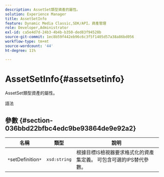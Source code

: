 ```yaml
---
description: AssetSet類型資產的屬性。
solution: Experience Manager
title: AssetSetInfo
feature: Dynamic Media Classic,SDK/API，資產管理
role: Developer,Administrator
exl-id: ca5e4d7d-24b3-4b4b-b350-ded83f94528b
source-git-commit: 1ec8b59f442eb96c6c3f5f1405d57a38a86bd056
workflow-type: tm+mt
source-wordcount: '44'
ht-degree: 11%

---
```


# AssetSetInfo{#assetsetinfo}

AssetSet類型資產的屬性。

語法

## 參數 {#section-036bbd22bfbc4edc9be93864de9e92a2}

| 名稱 | 類型 | 說明 |
|---|---|---|
| `*`setDefinition`*` | `xsd:string` | 根據目標IS檢視器要求格式化的資產集定義。 可包含可選的IPS替代參數。 |
